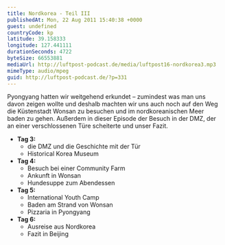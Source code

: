 ```yaml
---
title: Nordkorea - Teil III
publishedAt: Mon, 22 Aug 2011 15:40:38 +0000
guest: undefined
countryCode: kp
latitude: 39.158333
longitude: 127.441111
durationSeconds: 4722
byteSize: 66553881
mediaUrl: http://luftpost-podcast.de/media/luftpost16-nordkorea3.mp3
mimeType: audio/mpeg
guid: http://luftpost-podcast.de/?p=331
---
```


Pyongyang hatten wir weitgehend erkundet – zumindest was man uns davon zeigen wollte und deshalb machten wir uns auch noch auf den Weg die Küstenstadt Wonsan zu besuchen und im nordkoreanischen Meer baden zu gehen. Außerdem in dieser Episode der Besuch in der DMZ, der an einer verschlossenen Türe scheiterte und unser Fazit. 
* **Tag 3:**  
   * die DMZ und die Geschichte mit der Tür  
   * Historical Korea Museum
* **Tag 4:**  
   * Besuch bei einer Community Farm  
   * Ankunft in Wonsan  
   * Hundesuppe zum Abendessen
* **Tag 5:**  
   * International Youth Camp  
   * Baden am Strand von Wonsan  
   * Pizzaria in Pyongyang
* **Tag 6:**  
   * Ausreise aus Nordkorea  
   * Fazit in Beijing
